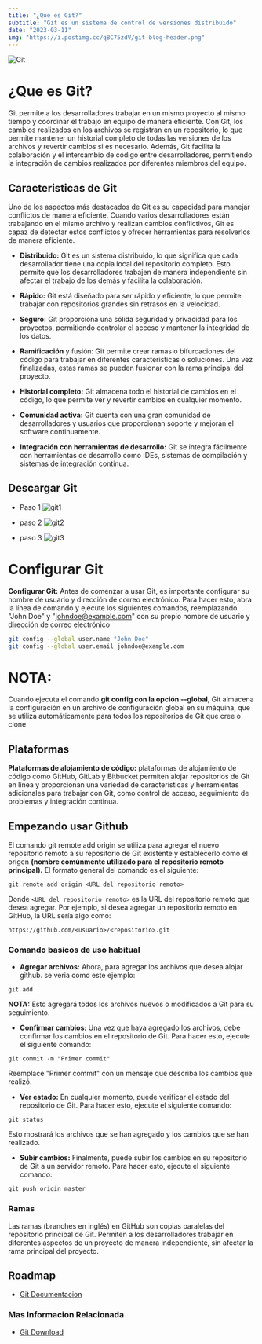 ```yaml
---
title: "¿Que es Git?"
subtitle: "Git es un sistema de control de versiones distribuido"
date: "2023-03-11"
img: "https://i.postimg.cc/qBC75zdV/git-blog-header.png"
---
```





![Git](https://i.postimg.cc/PqyTpqTZ/image-1.png)


# ¿Que es Git?

Git permite a los desarrolladores trabajar en un mismo proyecto al mismo tiempo y coordinar el trabajo en equipo de manera eficiente. Con Git, los cambios realizados en los archivos se registran en un repositorio, lo que permite mantener un historial completo de todas las versiones de los archivos y revertir cambios si es necesario. Además, Git facilita la colaboración y el intercambio de código entre desarrolladores, permitiendo la integración de cambios realizados por diferentes miembros del equipo.



## Caracteristicas de Git

Uno de los aspectos más destacados de Git es su capacidad para manejar conflictos de manera eficiente. Cuando varios desarrolladores están trabajando en el mismo archivo y realizan cambios conflictivos, Git es capaz de detectar estos conflictos y ofrecer herramientas para resolverlos de manera eficiente.


- **Distribuido:** Git es un sistema distribuido, lo que significa que cada desarrollador tiene una copia local del repositorio completo. Esto permite que los desarrolladores trabajen de manera independiente sin afectar el trabajo de los demás y facilita la colaboración.

- **Rápido:** Git está diseñado para ser rápido y eficiente, lo que permite trabajar con repositorios grandes sin retrasos en la velocidad.

- **Seguro:** Git proporciona una sólida seguridad y privacidad para los proyectos, permitiendo controlar el acceso y mantener la integridad de los datos.

- **Ramificación** y fusión: Git permite crear ramas o bifurcaciones del código para trabajar en diferentes características o soluciones. Una vez finalizadas, estas ramas se pueden fusionar con la rama principal del proyecto.

- **Historial completo:** Git almacena todo el historial de cambios en el código, lo que permite ver y revertir cambios en cualquier momento.

- **Comunidad activa:** Git cuenta con una gran comunidad de desarrolladores y usuarios que proporcionan soporte y mejoran el software continuamente.

- **Integración con herramientas de desarrollo:** Git se integra fácilmente con herramientas de desarrollo como IDEs, sistemas de compilación y sistemas de integración continua.


## Descargar Git

- Paso 1 
![git1](https://i.postimg.cc/J0hRPKLR/Captura-de-ecr-2023-03-11-165740.png)



- paso 2
![git2](https://i.postimg.cc/jq8xLVH2/Captura-de-ecr-2023-03-11-165752.png)



- paso 3
![git3](https://i.postimg.cc/gknYhMsD/Captura-de-ecr-2023-03-11-165804.png)




# Configurar Git 

**Configurar Git:** Antes de comenzar a usar Git, es importante configurar su nombre de usuario y dirección de correo electrónico. Para hacer esto, abra la línea de comando y ejecute los siguientes comandos, reemplazando "John Doe" y "johndoe@example.com" con su propio nombre de usuario y dirección de correo electrónico


```bash
git config --global user.name "John Doe"
git config --global user.email johndoe@example.com
```



# **NOTA:**

Cuando ejecuta el comando **git config con la opción --global**, Git almacena la configuración en un archivo de configuración global en su máquina, que se utiliza automáticamente para todos los repositorios de Git que cree o clone
## Plataformas

**Plataformas de alojamiento de código:** plataformas de alojamiento de código como GitHub, GitLab y Bitbucket permiten alojar repositorios de Git en línea y proporcionan una variedad de características y herramientas adicionales para trabajar con Git, como control de acceso, seguimiento de problemas y integración continua.


## Empezando usar Github


El comando git remote add origin se utiliza para agregar el nuevo repositorio remoto a su repositorio de Git existente y establecerlo como el origen **(nombre comúnmente utilizado para el repositorio remoto principal).** El formato general del comando es el siguiente:


```git
git remote add origin <URL del repositorio remoto>
```

Donde ```<URL del repositorio remoto>``` es la URL del repositorio remoto que desea agregar. Por ejemplo, si desea agregar un repositorio remoto en GitHub, la URL sería algo como:

```
https://github.com/<usuario>/<repositorio>.git
```

### Comando basicos de uso habitual

- **Agregar archivos:** Ahora, para agregar los archivos que desea alojar github. se veria como este ejemplo:

```
git add .
```

**NOTA:** Esto agregará todos los archivos nuevos o modificados a Git para su seguimiento.


- **Confirmar cambios:** Una vez que haya agregado los archivos, debe confirmar los cambios en el repositorio de Git. Para hacer esto, ejecute el siguiente comando:

```
git commit -m "Primer commit"
```
Reemplace "Primer commit" con un mensaje que describa los cambios que realizó.


- **Ver estado:** En cualquier momento, puede verificar el estado del repositorio de Git. Para hacer esto, ejecute el siguiente comando:

```
git status
```
Esto mostrará los archivos que se han agregado y los cambios que se han realizado.


- **Subir cambios:** Finalmente, puede subir los cambios en su repositorio de Git a un servidor remoto. Para hacer esto, ejecute el siguiente comando:

```
git push origin master
```


### Ramas

Las ramas (branches en inglés) en GitHub son copias paralelas del repositorio principal de Git. Permiten a los desarrolladores trabajar en diferentes aspectos de un proyecto de manera independiente, sin afectar la rama principal del proyecto.
## Roadmap

- [Git Documentacion](https://git-scm.com/doc)

### Mas Informacion Relacionada

- [Git Download](https://git-scm.com/)




